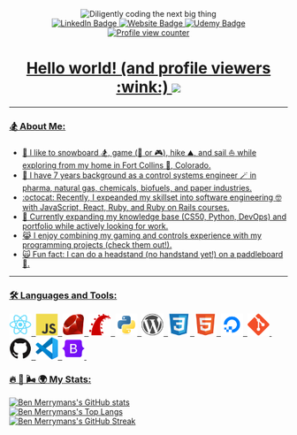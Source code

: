 <div id="header" align="center">
  <img src="https://media3.giphy.com/media/ZVik7pBtu9dNS/giphy.gif" width="60%" alt="Diligently coding the next big thing"/>
  <div id="badges">
    <a href="https://www.linkedin.com/in/benmerryman/" target="_blank">
      <img src="https://img.shields.io/badge/LinkedIn-blue?logo=linkedin&logoColor=white&style=for-the-badge" alt="LinkedIn Badge"/>
    </a>
    <a href="http://benmerryman.com" target="_blank">
      <img src="https://img.shields.io/badge/Ben_Merryman-portfolio-brightgreen?style=for-the-badge" alt="Website Badge"/>
    </a>
    <a href="https://www.udemy.com/user/ben-merryman/" target="_blank">
      <img src="https://img.shields.io/badge/Udemy-profile-blueviolet?style=for-the-badge" alt="Udemy Badge"
    </a>
  </div>
  <img src="https://komarev.com/ghpvc/?username=beingmerry&style=flat-square&color=blue" alt="Profile view counter"/>
  <h1>
    Hello world! (and profile viewers :wink:)
    <img src="https://media.giphy.com/media/v1.Y2lkPTc5MGI3NjExM2NiOTZkOGI4ZTI0ODViOTNlZTJmYmQxY2Q2OWZhZTQ4ZjE4MmI5NSZlcD12MV9pbnRlcm5hbF9naWZzX2dpZklkJmN0PXM/hvRJCLFzcasrR4ia7z/giphy.gif" width="30px"/>
  </h1>
</div>

---

### :snowboarder: About Me:
- :wave: I like to snowboard :snowboarder:, game (:game_die: or :video_game:), hike :mountain:, and sail :sailboat: while exploring from my home in Fort Collins :european_castle:, Colorado.
- :hammer: I have 7 years background as a control systems engineer :magic_wand: in pharma, natural gas, chemicals, biofuels, and paper industries.
- :octocat: Recently, I expeanded my skillset into software engineering :nerd_face: with JavaScript, React, Ruby, and Ruby on Rails courses.
- :school: Currently expanding my knowledge base (CS50, Python, DevOps) and portfolio while actively looking for work.
- :joy_cat: I enjoy combining my gaming and controls experience with my programming projects (check them out!).
- :scream_cat: Fun fact: I can do a headstand (no handstand yet!) on a paddleboard :canoe:.
    
---
    
### :hammer_and_wrench: Languages and Tools:
<div>
  
  <img src="https://github.com/devicons/devicon/blob/master/icons/react/react-original.svg" title="React" alt="React" width="40" height="40"/>&nbsp;
  <img src="https://github.com/devicons/devicon/blob/master/icons/javascript/javascript-original.svg" title="JavaScript" alt="JavaScript" width="40" height="40"/>&nbsp;
  <img src="https://github.com/devicons/devicon/blob/master/icons/ruby/ruby-original.svg" title="Ruby" alt="Ruby" width="40" height="40"/>&nbsp;
  <img src="https://github.com/devicons/devicon/blob/master/icons/rails/rails-plain.svg" title="Rails" alt="Rails" width="40" height="40"/>&nbsp;
  <img src="https://github.com/devicons/devicon/blob/master/icons/python/python-original.svg" title="Python" alt="Python" width="40" height="40"/>&nbsp;
  <img src="https://github.com/devicons/devicon/blob/master/icons/wordpress/wordpress-plain.svg" title="WordPress" alt="WordPress" width="40" height="40"/>&nbsp;
  <img src="https://github.com/devicons/devicon/blob/master/icons/css3/css3-original.svg" title="CSS3" alt="CSS3" width="40" height="40"/>&nbsp;
  <img src="https://github.com/devicons/devicon/blob/master/icons/html5/html5-original.svg" title="HTML5" alt="HTML5" width="40" height="40"/>&nbsp;
  <img src="https://github.com/devicons/devicon/blob/master/icons/digitalocean/digitalocean-original.svg" title="DigitalOcean" alt="DigitalOcean" width="40" height="40"/>&nbsp;
  <img src="https://github.com/devicons/devicon/blob/master/icons/git/git-original.svg" title="Git" alt="Git" width="40" height="40"/>&nbsp;
  <img src="https://github.com/devicons/devicon/blob/master/icons/github/github-original.svg" title="GitHub" alt="GitHub" width="40" height="40" background="white"/>&nbsp;
  <img src="https://github.com/devicons/devicon/blob/master/icons/vscode/vscode-original.svg" title="VSCode" alt="VSCode" width="40" height="40"/>&nbsp;
  <img src="https://github.com/devicons/devicon/blob/master/icons/bootstrap/bootstrap-original.svg" title="Bootstrap" alt="Bootstrap" width="40" height="40"/>&nbsp; 
  
</div>
  
  
### :fire: :ocean: :wind_face: :earth_africa: My Stats:
[![Ben Merrymans's GitHub stats](https://github-readme-stats.vercel.app/api?username=beingmerry&show_icons=true&theme=transparent&count_private=true)](https://github.com/anuraghazra/github-readme-stats)</br>
[![Ben Merrymans's Top Langs](https://github-readme-stats.vercel.app/api/top-langs/?username=beingmerry&layout=compact&theme=vision-friendly-dark)](https://github.com/anuraghazra/github-readme-stats)</br>
[![Ben Merrymans's GitHub Streak](http://github-readme-streak-stats.herokuapp.com?user=beingmerry&theme=dark&background=000000)](https://git.io/streak-stats)</br>

<!--
**beingmerry/beingmerry** is a ✨ _special_ ✨ repository because its `README.md` (this file) appears on your GitHub profile.

Here are some ideas to get you started:

- 🔭 I’m currently working on ...
- 🌱 I’m currently learning ...
- 👯 I’m looking to collaborate on ...
- 🤔 I’m looking for help with ...
- 💬 Ask me about ...
- 📫 How to reach me: ...
- 😄 Pronouns: ...
- ⚡ Fun fact: ...
-->
